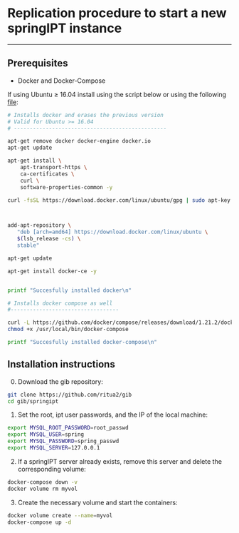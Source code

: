 # Replication procedure to start a new springIPT instance

------------

## Prerequisites

* Docker and Docker-Compose

If using Ubuntu ≥ 16.04 install using the script below or using the following [file](./install_docker.sh):

```bash
# Installs docker and erases the previous version
# Valid for Ubuntu >= 16.04
# ------------------------------------------------

apt-get remove docker docker-engine docker.io
apt-get update

apt-get install \
    apt-transport-https \
    ca-certificates \
    curl \
    software-properties-common -y

curl -fsSL https://download.docker.com/linux/ubuntu/gpg | sudo apt-key add -



add-apt-repository \
   "deb [arch=amd64] https://download.docker.com/linux/ubuntu \
   $(lsb_release -cs) \
   stable"

apt-get update

apt-get install docker-ce -y


printf "Succesfully installed docker\n"

# Installs docker compose as well
#----------------------------------

curl -L https://github.com/docker/compose/releases/download/1.21.2/docker-compose-$(uname -s)-$(uname -m) -o /usr/local/bin/docker-compose
chmod +x /usr/local/bin/docker-compose

printf "Succesfully installed docker-compose\n"
```


## Installation instructions

0. Download the gib repository:

```bash
git clone https://github.com/ritua2/gib
cd gib/springipt
```



1. Set the root, ipt user passwords, and the IP of the local machine:

```bash
export MYSQL_ROOT_PASSWORD=root_passwd
export MYSQL_USER=spring
export MYSQL_PASSWORD=spring_passwd
export MYSQL_SERVER=127.0.0.1
```


2. If a springIPT server already exists, remove this server and delete the corresponding volume:

```bash
docker-compose down -v
docker volume rm myvol
```


3. Create the necessary volume and start the containers:

```bash
docker volume create --name=myvol
docker-compose up -d
```





